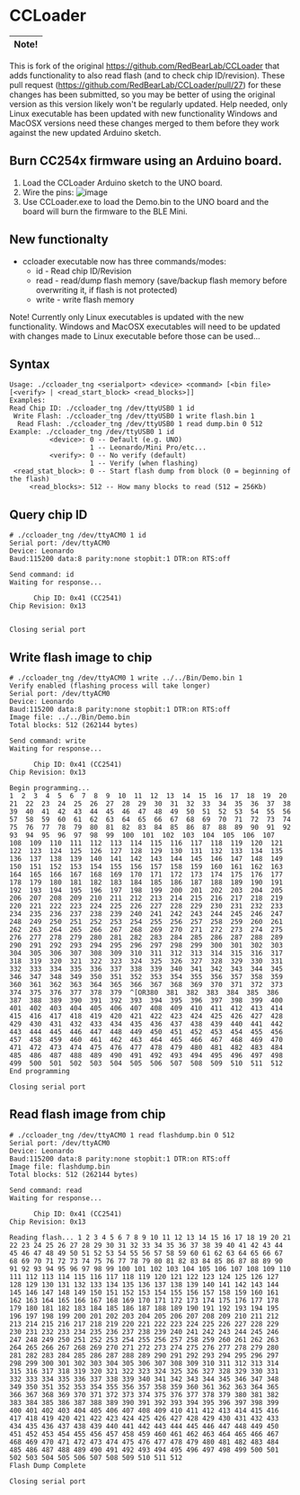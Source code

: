 CCLoader
========


Note!|
----|
This is fork of the original https://github.com/RedBearLab/CCLoader that adds functionality to also read flash (and to check chip ID/revision). These pull request (https://github.com/RedBearLab/CCLoader/pull/27) for these changes has been submitted, so you may be better of using the original version as this version likely won't be regularly updated. 
Help needed, only Linux executable has been updated with new functionality Windows and MacOSX versions need these changes merged to them before they work against the new updated Arduino sketch. 



## Burn CC254x firmware using an Arduino board.

1. Load the CCLoader Arduino sketch to the UNO board.
2. Wire the pins:
  ![image](CCLoader.jpg)
3. Use CCLoader.exe to load the Demo.bin to the UNO board and the board will burn the firmware to the BLE Mini.

## New functionalty 

* ccloader executable now has three commands/modes:
  * id - Read chip ID/Revision
  * read - read/dump flash memory (save/backup flash memory before overwriting it, if flash is not protected)
  * write - write flash memory

Note! Currently only Linux executables is updated with the new functionality. Windows and MacOSX executables will need to be updated with changes made to Linux executable before those can be used...

## Syntax
```
Usage: ./ccloader_tng <serialport> <device> <command> [<bin file> [<verify> | <read_start_block> <read_blocks>]]
Examples:
Read Chip ID: ./ccloader_tng /dev/ttyUSB0 1 id
 Write Flash: ./ccloader_tng /dev/ttyUSB0 1 write flash.bin 1
  Read Flash: ./ccloader_tng /dev/ttyUSB0 1 read dump.bin 0 512
Example: ./ccloader_tng /dev/ttyUSB0 1 id
          <device>: 0 -- Default (e.g. UNO)
                    1 -- Leonardo/Mini Pro/etc...
          <verify>: 0 -- No verify (default)
                    1 -- Verify (when flashing)
 <read_stat_block>: 0 -- Start flash dump from block (0 = beginning of the flash)
     <read_blocks>: 512 -- How many blocks to read (512 = 256Kb)
```

## Query chip ID

```
# ./ccloader_tng /dev/ttyACM0 1 id
Serial port: /dev/ttyACM0
Device: Leonardo
Baud:115200 data:8 parity:none stopbit:1 DTR:on RTS:off

Send command: id
Waiting for response...

      Chip ID: 0x41 (CC2541)
Chip Revision: 0x13


Closing serial port
```

## Write flash image to chip

```
# ./ccloader_tng /dev/ttyACM0 1 write ../../Bin/Demo.bin 1
Verify enabled (flashing process will take longer)
Serial port: /dev/ttyACM0
Device: Leonardo
Baud:115200 data:8 parity:none stopbit:1 DTR:on RTS:off
Image file: ../../Bin/Demo.bin
Total blocks: 512 (262144 bytes)

Send command: write
Waiting for response...

      Chip ID: 0x41 (CC2541)
Chip Revision: 0x13

Begin programming...
1  2  3  4  5  6  7  8  9  10  11  12  13  14  15  16  17  18  19  20  21  22  23  24  25  26  27  28  29  30  31  32  33  34  35  36  37  38  39  40  41  42  43  44  45  46  47  48  49  50  51  52  53  54  55  56  57  58  59  60  61  62  63  64  65  66  67  68  69  70  71  72  73  74  75  76  77  78  79  80  81  82  83  84  85  86  87  88  89  90  91  92  93  94  95  96  97  98  99  100  101  102  103  104  105  106  107  108  109  110  111  112  113  114  115  116  117  118  119  120  121  122  123  124  125  126  127  128  129  130  131  132  133  134  135  136  137  138  139  140  141  142  143  144  145  146  147  148  149  150  151  152  153  154  155  156  157  158  159  160  161  162  163  164  165  166  167  168  169  170  171  172  173  174  175  176  177  178  179  180  181  182  183  184  185  186  187  188  189  190  191  192  193  194  195  196  197  198  199  200  201  202  203  204  205  206  207  208  209  210  211  212  213  214  215  216  217  218  219  220  221  222  223  224  225  226  227  228  229  230  231  232  233  234  235  236  237  238  239  240  241  242  243  244  245  246  247  248  249  250  251  252  253  254  255  256  257  258  259  260  261  262  263  264  265  266  267  268  269  270  271  272  273  274  275  276  277  278  279  280  281  282  283  284  285  286  287  288  289  290  291  292  293  294  295  296  297  298  299  300  301  302  303  304  305  306  307  308  309  310  311  312  313  314  315  316  317  318  319  320  321  322  323  324  325  326  327  328  329  330  331  332  333  334  335  336  337  338  339  340  341  342  343  344  345  346  347  348  349  350  351  352  353  354  355  356  357  358  359  360  361  362  363  364  365  366  367  368  369  370  371  372  373  374  375  376  377  378  379  ^[OR380  381  382  383  384  385  386  387  388  389  390  391  392  393  394  395  396  397  398  399  400  401  402  403  404  405  406  407  408  409  410  411  412  413  414  415  416  417  418  419  420  421  422  423  424  425  426  427  428  429  430  431  432  433  434  435  436  437  438  439  440  441  442  443  444  445  446  447  448  449  450  451  452  453  454  455  456  457  458  459  460  461  462  463  464  465  466  467  468  469  470  471  472  473  474  475  476  477  478  479  480  481  482  483  484  485  486  487  488  489  490  491  492  493  494  495  496  497  498  499  500  501  502  503  504  505  506  507  508  509  510  511  512  
End programming

Closing serial port
```

## Read flash image from chip

```
# ./ccloader_tng /dev/ttyACM0 1 read flashdump.bin 0 512 
Serial port: /dev/ttyACM0
Device: Leonardo
Baud:115200 data:8 parity:none stopbit:1 DTR:on RTS:off
Image file: flashdump.bin
Total blocks: 512 (262144 bytes)

Send command: read
Waiting for response...

      Chip ID: 0x41 (CC2541)
Chip Revision: 0x13

Reading flash... 1 2 3 4 5 6 7 8 9 10 11 12 13 14 15 16 17 18 19 20 21 22 23 24 25 26 27 28 29 30 31 32 33 34 35 36 37 38 39 40 41 42 43 44 45 46 47 48 49 50 51 52 53 54 55 56 57 58 59 60 61 62 63 64 65 66 67 68 69 70 71 72 73 74 75 76 77 78 79 80 81 82 83 84 85 86 87 88 89 90 91 92 93 94 95 96 97 98 99 100 101 102 103 104 105 106 107 108 109 110 111 112 113 114 115 116 117 118 119 120 121 122 123 124 125 126 127 128 129 130 131 132 133 134 135 136 137 138 139 140 141 142 143 144 145 146 147 148 149 150 151 152 153 154 155 156 157 158 159 160 161 162 163 164 165 166 167 168 169 170 171 172 173 174 175 176 177 178 179 180 181 182 183 184 185 186 187 188 189 190 191 192 193 194 195 196 197 198 199 200 201 202 203 204 205 206 207 208 209 210 211 212 213 214 215 216 217 218 219 220 221 222 223 224 225 226 227 228 229 230 231 232 233 234 235 236 237 238 239 240 241 242 243 244 245 246 247 248 249 250 251 252 253 254 255 256 257 258 259 260 261 262 263 264 265 266 267 268 269 270 271 272 273 274 275 276 277 278 279 280 281 282 283 284 285 286 287 288 289 290 291 292 293 294 295 296 297 298 299 300 301 302 303 304 305 306 307 308 309 310 311 312 313 314 315 316 317 318 319 320 321 322 323 324 325 326 327 328 329 330 331 332 333 334 335 336 337 338 339 340 341 342 343 344 345 346 347 348 349 350 351 352 353 354 355 356 357 358 359 360 361 362 363 364 365 366 367 368 369 370 371 372 373 374 375 376 377 378 379 380 381 382 383 384 385 386 387 388 389 390 391 392 393 394 395 396 397 398 399 400 401 402 403 404 405 406 407 408 409 410 411 412 413 414 415 416 417 418 419 420 421 422 423 424 425 426 427 428 429 430 431 432 433 434 435 436 437 438 439 440 441 442 443 444 445 446 447 448 449 450 451 452 453 454 455 456 457 458 459 460 461 462 463 464 465 466 467 468 469 470 471 472 473 474 475 476 477 478 479 480 481 482 483 484 485 486 487 488 489 490 491 492 493 494 495 496 497 498 499 500 501 502 503 504 505 506 507 508 509 510 511 512
Flash Dump Complete

Closing serial port
```
